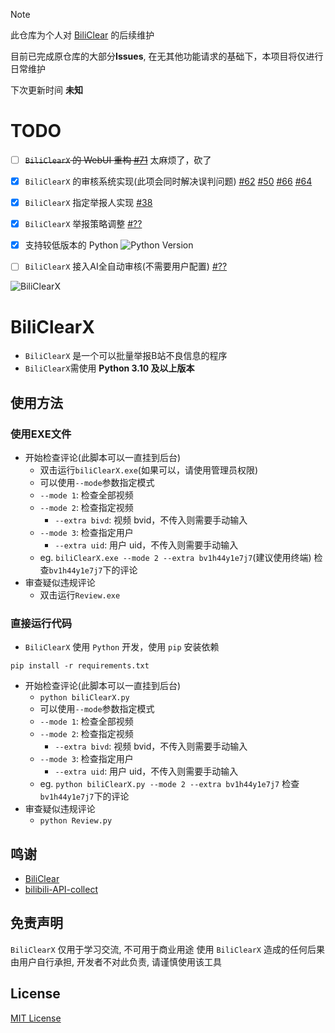 > [!Note]
> 此仓库为个人对 [BiliClear](https://github.com/qaqFei/BiliClear) 的后续维护
> 
> 目前已完成原仓库的大部分**Issues**, 在无其他功能请求的基础下，本项目将仅进行日常维护
>
> 下次更新时间 **未知**


# TODO
- [ ]  ~~`BiliClearX` 的 WebUI 重构 [#71](https://github.com/qaqFei/BiliClear/issues/71)~~ 太麻烦了，砍了
- [x] `BiliClearX` 的审核系统实现(此项会同时解决误判问题) [#62](https://github.com/qaqFei/BiliClear/issues/62) [#50](https://github.com/qaqFei/BiliClear/issues/50) [#66](https://github.com/qaqFei/BiliClear/issues/66) [#64](https://github.com/qaqFei/BiliClear/issues/64)
- [x] `BiliClearX` 指定举报人实现 [#38](https://github.com/qaqFei/BiliClear/issues/38)
- [x] `BiliClearX` 举报策略调整 [#??](#)
- [x] 支持较低版本的 Python ![Python Version](https://img.shields.io/badge/Python%20Version-%3E%3D3.10-blue)
- [ ] `BiliClearX` 接入AI全自动审核(不需要用户配置) [#??](#)


![BiliClearX](https://socialify.git.ci/molanp/BiliClearX/image?description=1&descriptionEditable=Report%20violating%20Bilibili%20users%20in%20batches.&font=Jost&forks=1&issues=1&language=1&name=1&owner=1&pattern=Charlie%20Brown&pulls=1&stargazers=1&theme=Auto)

# BiliClearX

- `BiliClearX` 是一个可以批量举报B站不良信息的程序
- `BiliClearX`需使用 **Python 3.10 及以上版本**

## 使用方法
### 使用EXE文件
- 开始检查评论(此脚本可以一直挂到后台)
    - 双击运行`biliClearX.exe`(如果可以，请使用管理员权限)
    - 可以使用`--mode`参数指定模式
    - `--mode 1`: 检查全部视频
    - `--mode 2`: 检查指定视频
        - `--extra bivd`: 视频 bvid，不传入则需要手动输入
    - `--mode 3`: 检查指定用户
        - `--extra uid`: 用户 uid，不传入则需要手动输入
    - eg. `biliClearX.exe --mode 2 --extra bv1h44y1e7j7`(建议使用终端) 检查`bv1h44y1e7j7`下的评论
- 审查疑似违规评论
    - 双击运行`Review.exe`
### 直接运行代码
- `BiliClearX` 使用 `Python` 开发，使用 `pip` 安装依赖
```shell
pip install -r requirements.txt
```
- 开始检查评论(此脚本可以一直挂到后台)
    - `python biliClearX.py`
    - 可以使用`--mode`参数指定模式
    - `--mode 1`: 检查全部视频
    - `--mode 2`: 检查指定视频
        - `--extra bivd`: 视频 bvid，不传入则需要手动输入
    - `--mode 3`: 检查指定用户
        - `--extra uid`: 用户 uid，不传入则需要手动输入
    - eg. `python biliClearX.py --mode 2 --extra bv1h44y1e7j7` 检查`bv1h44y1e7j7`下的评论
- 审查疑似违规评论
    - `python Review.py`

## 鸣谢

- [BiliClear](https://github.com/qaqFei/BiliClear)
- [bilibili-API-collect](https://github.com/SocialSisterYi/bilibili-API-collect)

## 免责声明

`BiliClearX` 仅用于学习交流, 不可用于商业用途
使用 `BiliClearX` 造成的任何后果由用户自行承担, 开发者不对此负责, 请谨慎使用该工具


## License

[MIT License](LICENSE)
